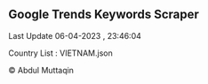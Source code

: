 

## Google Trends Keywords Scraper 
 
Last Update 06-04-2023 , 23:46:04

Country List :
VIETNAM.json



© Abdul Muttaqin 
